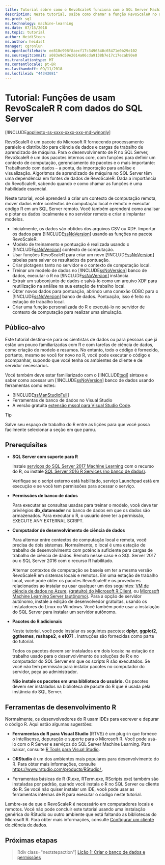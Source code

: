 ```yaml
---
title: Tutorial sobre como o RevoScaleR funciona com o SQL Server Machine Learning | Microsoft Docs
description: Neste tutorial, saiba como chamar a função RevoScaleR no aprendizado de máquina do SQL Server com suporte de R habilitada.
ms.prod: sql
ms.technology: machine-learning
ms.date: 07/15/2018
ms.topic: tutorial
author: HeidiSteen
ms.author: heidist
manager: cgronlun
ms.openlocfilehash: ee810c998f8aecf17c3496540c65471e0b29e102
ms.sourcegitcommit: a083e9d59e2014a06cda9138b7e17c17ecab90e0
ms.translationtype: MT
ms.contentlocale: pt-BR
ms.lasthandoff: 09/11/2018
ms.locfileid: "44343081"
---
```

# <a name="tutorial-use-revoscaler-r-functions-with-sql-server-data"></a>Tutorial: Funções de usam RevoScaleR R com dados do SQL Server
[!INCLUDE[appliesto-ss-xxxx-xxxx-xxx-md-winonly](../../includes/appliesto-ss-xxxx-xxxx-xxx-md-winonly.md)]

RevoScaleR é um pacote do Microsoft R fornecendo processamento paralelo e distribuído para ciência de dados e cargas de trabalho de aprendizado de máquina. Para o desenvolvimento de R no SQL Server, RevoScaleR é um dos pacotes internos core, com funções para definir um contexto de computação, gerenciamento de pacotes e o mais importante: Trabalhando com dados – a ponta, da importação para análise e visualização. Algoritmos de aprendizado de máquina no SQL Server têm uma dependência em fontes de dados de RevoScaleR. Dada a importância do RevoScaleR, sabendo quando e como chamar as funções é uma habilidade essencial. 

Neste tutorial, você aprenderá a criar um contexto de computação remota, mover dados entre contextos de computação local e remoto e executar código R em um SQL Server remoto. Você também aprenderá como analisar e plotar os dados localmente e no servidor remoto e criar e implantar modelos.

+ Inicialmente, os dados são obtidos dos arquivos CSV ou XDF. Importar os dados para [!INCLUDE[ssNoVersion](../../includes/ssnoversion-md.md)] usando as funções no pacote RevoScaleR.
+ Modelo de treinamento e pontuação é realizada usando o [!INCLUDE[ssNoVersion](../../includes/ssnoversion-md.md)] contexto de computação. 
+ Usar funções RevoScaleR para criar um novo [!INCLUDE[ssNoVersion](../../includes/ssnoversion-md.md)] tabelas para salvar os resultados da pontuação.
+ Criar plotagens tanto no servidor e o contexto de computação local.
+ Treinar um modelo de dados no [!INCLUDE[ssNoVersion](../../includes/ssnoversion-md.md)] banco de dados, executar o R no [!INCLUDE[ssNoVersion](../../includes/ssnoversion-md.md)] instância.
+ Extrair um subconjunto de dados e salvá-lo como um arquivo XDF para reutilização na análise na sua estação de trabalho local.
+ Obter novos dados para pontuação, abrindo uma conexão ODBC para o [!INCLUDE[ssNoVersion](../../includes/ssnoversion-md.md)] banco de dados. Pontuação, isso é feito na estação de trabalho local.
+ Criar uma função personalizada do R e executá-lo no servidor de contexto de computação para realizar uma simulação.

## <a name="target-audience"></a>Público-alvo

Este tutorial destina-se para os cientistas de dados ou para pessoas que já estão um pouco familiarizadas com R e com tarefas de ciência de dados, como criação de modelo e resumos. No entanto, todo o código é fornecido, portanto, mesmo se você for novo no R, você pode executar o código e acompanhar, supondo que você tenha os ambientes de cliente e de servidor necessários.

Você também deve estar familiarizado com o [!INCLUDE[tsql](../../includes/tsql-md.md)] sintaxe e saber como acessar um [!INCLUDE[ssNoVersion](../../includes/ssnoversion-md.md)] banco de dados usando ferramentas como estes:

+ [!INCLUDE[ssManStudioFull](../../includes/ssmanstudiofull-md.md)] 
+ Ferramentas de banco de dados no Visual Studio 
+ A versão gratuita [extensão mssql para Visual Studio Code](https://docs.microsoft.com/sql/linux/sql-server-linux-develop-use-vscode).
  
> [!TIP]
> Salve seu espaço de trabalho do R entre as lições para que você possa facilmente selecionar a seção em que parou.

## <a name="prerequisites"></a>Prerequisites

- **SQL Server com suporte para R**
  
    Instale [serviços do SQL Server 2017 Machine Learning](../install/sql-machine-learning-services-windows-install.md) com o recurso do R, ou instale [SQL Server 2016 R Services (no banco de dados)](../install/sql-r-services-windows-install.md).

    Verifique se o script externo está habilitado, serviço Launchpad está em execução e se você tem permissões para acessar o serviço.
  
-  **Permissões de banco de dados**
  
    Para executar as consultas usadas para treinar o modelo, você deve ter privilégios **db_datareader** no banco de dados em que os dados são armazenados. Para executar o R, o usuário deve ter a permissão, EXECUTE ANY EXTERNAL SCRIPT.

-   **Computador de desenvolvimento de ciência de dados**
  
    Para alternar entre contextos de computação local e remota, você precisa de dois sistemas. Normalmente, o local é uma estação de trabalho de desenvolvimento com potência suficiente para cargas de trabalho de ciência de dados. Remoto nesse caso é o SQL Server 2017 ou o SQL Server 2016 com o recurso R habilitado. 
    
    Alternar contextos de computação se baseia em ter a mesma versão RevoScaleR em sistemas locais e remotos. Em uma estação de trabalho local, você pode obter os pacotes RevoScaleR e os provedores relacionados ao instalar ou usar qualquer um dos seguintes: [VM de ciência de dados no Azure](https://docs.microsoft.com/azure/machine-learning/data-science-virtual-machine/overview), [(gratuito) do Microsoft R Client](https://docs.microsoft.com/en-us/machine-learning-server/r-client/what-is-microsoft-r-client), ou [ Microsoft Machine Learning Server (autônomo)](https://docs.microsoft.com/machine-learning-server/install/machine-learning-server-install). Para a opção de servidor autônomo, instale a edição de desenvolvedor gratuitas, usando os instaladores do Linux ou Windows. Você também pode usar a instalação do SQL Server para instalar um servidor autônomo.
      
-   **Pacotes do R adicionais**
  
    Neste tutorial, você pode instalar os seguintes pacotes: **dplyr**, **ggplot2**, **ggthemes**, **reshape2**, e **e1071** . Instruções são fornecidas como parte do tutorial.
  
    Todos os pacotes devem ser instalados em dois locais: na estação de trabalho usado para o desenvolvimento de soluções de R e no computador do SQL Server em que os scripts R são executados. Se você não tem permissão para instalar pacotes no computador do servidor, peça ao administrador. 
    
    **Não instale os pacotes em uma biblioteca do usuário.** Os pacotes devem ser instalados na biblioteca de pacote do R que é usada pela instância do SQL Server.

## <a name="r-development-tools"></a>Ferramentas de desenvolvimento R

Normalmente, os desenvolvedores do R usam IDEs para escrever e depurar o código R. Aqui estão algumas sugestões:

- **Ferramentas do R para Visual Studio** (RTVS) é um plug-in que fornece o Intellisense, depuração e suporte para o Microsoft R. Você pode usá-lo com o R Server e serviços do SQL Server Machine Learning. Para baixar, consulte [R Tools para Visual Studio](https://www.visualstudio.com/vs/rtvs/).

- O**RStudio** é um dos ambientes mais populares para desenvolvimento do R. Para obter mais informações, consulte [ https://www.rstudio.com/products/RStudio/ ](https://www.rstudio.com/products/RStudio/).

- Ferramentas básicas de R (R.exe, RTerm.exe, RScripts.exe) também são instaladas por padrão, quando você instala o R no SQL Server ou cliente do R. Se você não quiser instalar um IDE, você pode usar as ferramentas internas de R para executar o código neste tutorial.

Lembre-se de que o RevoScaleR é necessário em computadores locais e remotos. Você não pode concluir este tutorial usando uma instalação genérica do RStudio ou outro ambiente que está faltando as bibliotecas do Microsoft R. Para obter mais informações, consulte [Configurar um cliente de ciência de dados](../r/set-up-a-data-science-client.md).

## <a name="next-steps"></a>Próximas etapas

> [!div class="nextstepaction"]
> [Lição 1: Criar o banco de dados e permissões](deepdive-work-with-sql-server-data-using-r.md)

